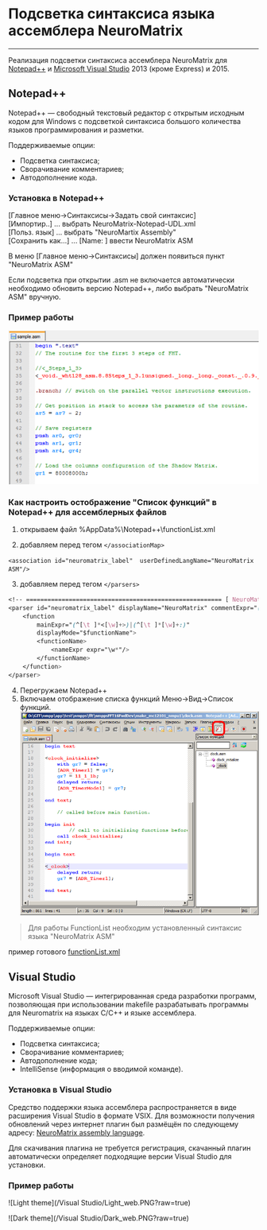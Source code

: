﻿# Подсветка синтаксиса языка ассемблера NeuroMatrix
___

Реализация подсветки синтаксиса ассемблера NeuroMatrix для [Notepad++](https://notepad-plus-plus.org/) и [Microsoft Visual Studio](https://www.visualstudio.com/) 2013 (кроме Express) и 2015.

## Notepad++ 

Notepad++ — свободный текстовый редактор с открытым исходным кодом для Windows с подсветкой синтаксиса большого количества языков программирования и разметки.

Поддерживаемые опции:
* Подсветка синтаксиса;
* Сворачивание комментариев;
* Автодополнение кода. 

### Установка в Notepad++  
[Главное меню->Синтаксисы->Задать свой синтаксис]  
[Импортир..] ... выбрать NeuroMatrix-Notepad-UDL.xml  
[Польз. язык]  ... выбрать "NeuroMartix Assembly"  
[Сохранить как...] ... [Name: ]  ввести NeuroMatrix ASM  

В меню [Главное меню->Синтаксисы] должен появиться пункт "NeuroMatrix ASM"  

Если подсветка при открытии .asm не включается автоматически необходимо обновить версию Notepad++, либо выбрать  "NeuroMatrix ASM" вручную.

### Пример работы

![Notepad++](/Notepad++/Screenshot.PNG?raw=true)

### Как настроить остображение "Список функций" в Notepad++ для ассемблерных файлов
1. открываем файл 
%AppData%\Notepad++\functionList.xml

2. добавляем  перед тегом ```</associationMap>```   

```<association id="neuromatrix_label"  userDefinedLangName="NeuroMatrix ASM"/>```  
	  

3. добавляем  перед тегом  ```</parsers>```   
```css
<!-- ======================================================= [ NeuroMatrix ] -->
<parser id="neuromatrix_label" displayName="NeuroMatrix" commentExpr="((/\*.*?\*))">
	<function
		mainExpr="(^[\t ]*<[\w]+>)|(^[\t ]*[\w]+:)" 
		displayMode="$functionName">
		<functionName>
			<nameExpr expr="\w*"/>
		</functionName>
	</function>
</parser>
```
4. Перегружаем Notepad++			
5. Включаем отображение списка функций	Меню->Вид->Список функций. 
![Notepad++](/Notepad++/FunctionList.png?raw=true)

>Для работы FunctionList необходим установленный синтаксис языка "NeuroMatrix ASM"

пример готового [functionList.xml](/Notepad++/functionList.xml)



## Visual Studio

Microsoft Visual Studio — интегрированная среда разработки программ, позволяющая при использовании makefile разрабатывать программы для Neuromatrix на языках C/C++ и языке ассемблера. 

Поддерживаемые опции:
* Подсветка синтаксиса;
* Сворачивание комментариев;
* Автодополнение кода;
* IntelliSense (информация о вводимой команде).

### Установка в Visual Studio

Средство поддержки языка ассемблера распространяется в виде расширения Visual Studio в формате VSIX. Для возможности получения обновлений через интернет плагин был размёщён по следующему адресу: [NeuroMatrix assembly language](https://visualstudiogallery.msdn.microsoft.com/ca93d385-b301-4f64-85e9-fa924d8304ab).

Для скачивания плагина не требуется регистрация, скачанный плагин автоматически определяет подходящие версии Visual Studio для установки. 

### Пример работы

![Light theme](/Visual Studio/Light_web.PNG?raw=true)

![Dark theme](/Visual Studio/Dark_web.PNG?raw=true)



